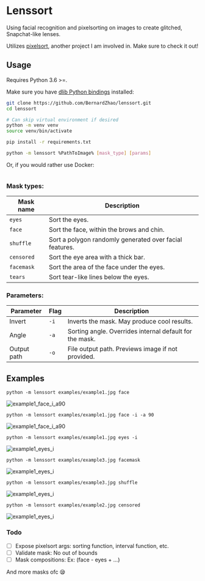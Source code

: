 # Lenssort

Using facial recognition and pixelsorting on images to create glitched, Snapchat-like lenses.

Utilizes [pixelsort](https://github.com/satyarth/pixelsort), another project I am involved in. Make sure to check it out!

## Usage

Requires Python 3.6 >=.

Make sure you have [dlib Python bindings](https://gist.github.com/ageitgey/629d75c1baac34dfa5ca2a1928a7aeaf) installed: 

```bash
git clone https://github.com/BernardZhao/lenssort.git
cd lenssort

# Can skip virtual environment if desired
python -m venv venv 
source venv/bin/activate

pip install -r requirements.txt

python -m lenssort %PathToImage% [mask_type] [params]
```

Or, if you would rather use Docker:

```bash
```


### Mask types:

Mask name | Description
----------|------------
`eyes`    | Sort the eyes.
`face`    | Sort the face, within the brows and chin.
`shuffle` | Sort a polygon randomly generated over facial features.
`censored`| Sort the eye area with a thick bar.
`facemask`| Sort the area of the face under the eyes.
`tears`   | Sort tear-like lines below the eyes.

### Parameters:

Parameter   | Flag 	| Description
------------|-------|------------
Invert      | `-i`	| Inverts the mask. May produce cool results.
Angle       | `-a`	| Sorting angle. Overrides internal default for the mask.
Output path | `-o`	| File output path. Previews image if not provided.


## Examples

`python -m lenssort examples/example1.jpg face`

![example1_face_i_a90](/examples/example1_face.png)


`python -m lenssort examples/example1.jpg face -i -a 90`

![example1_face_i_a90](/examples/example1_face_i_a90.png)


`python -m lenssort examples/example1.jpg eyes -i`

![example1_eyes_i](/examples/example1_eyes_i.png)


`python -m lenssort examples/example3.jpg facemask`

![example1_eyes_i](/examples/example3_facemask.png)


`python -m lenssort examples/example3.jpg shuffle`

![example1_eyes_i](/examples/example3_shuffle.png)


`python -m lenssort examples/example2.jpg censored`

![example1_eyes_i](/examples/example2_censored.png)

### Todo
- [ ] Expose pixelsort args: sorting function, interval function, etc.
- [ ] Validate mask: No out of bounds
- [ ] Mask compositions: Ex: (face - eyes + ...)

And more masks ofc 😪
